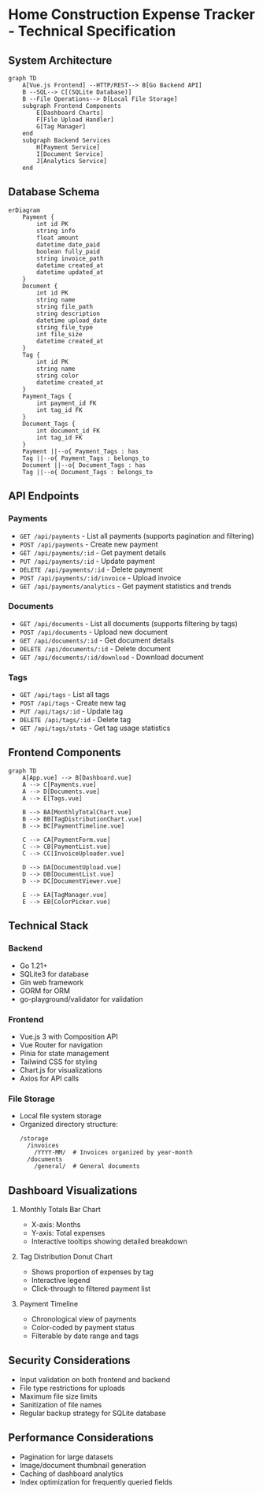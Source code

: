 # Home Construction Expense Tracker - Technical Specification

## System Architecture

```mermaid
graph TD
    A[Vue.js Frontend] --HTTP/REST--> B[Go Backend API]
    B --SQL--> C[(SQLite Database)]
    B --File Operations--> D[Local File Storage]
    subgraph Frontend Components
        E[Dashboard Charts]
        F[File Upload Handler]
        G[Tag Manager]
    end
    subgraph Backend Services
        H[Payment Service]
        I[Document Service]
        J[Analytics Service]
    end
```

## Database Schema

```mermaid
erDiagram
    Payment {
        int id PK
        string info
        float amount
        datetime date_paid
        boolean fully_paid
        string invoice_path
        datetime created_at
        datetime updated_at
    }
    Document {
        int id PK
        string name
        string file_path
        string description
        datetime upload_date
        string file_type
        int file_size
        datetime created_at
    }
    Tag {
        int id PK
        string name
        string color
        datetime created_at
    }
    Payment_Tags {
        int payment_id FK
        int tag_id FK
    }
    Document_Tags {
        int document_id FK
        int tag_id FK
    }
    Payment ||--o{ Payment_Tags : has
    Tag ||--o{ Payment_Tags : belongs_to
    Document ||--o{ Document_Tags : has
    Tag ||--o{ Document_Tags : belongs_to
```

## API Endpoints

### Payments

- `GET /api/payments` - List all payments (supports pagination and filtering)
- `POST /api/payments` - Create new payment
- `GET /api/payments/:id` - Get payment details
- `PUT /api/payments/:id` - Update payment
- `DELETE /api/payments/:id` - Delete payment
- `POST /api/payments/:id/invoice` - Upload invoice
- `GET /api/payments/analytics` - Get payment statistics and trends

### Documents

- `GET /api/documents` - List all documents (supports filtering by tags)
- `POST /api/documents` - Upload new document
- `GET /api/documents/:id` - Get document details
- `DELETE /api/documents/:id` - Delete document
- `GET /api/documents/:id/download` - Download document

### Tags

- `GET /api/tags` - List all tags
- `POST /api/tags` - Create new tag
- `PUT /api/tags/:id` - Update tag
- `DELETE /api/tags/:id` - Delete tag
- `GET /api/tags/stats` - Get tag usage statistics

## Frontend Components

```mermaid
graph TD
    A[App.vue] --> B[Dashboard.vue]
    A --> C[Payments.vue]
    A --> D[Documents.vue]
    A --> E[Tags.vue]

    B --> BA[MonthlyTotalChart.vue]
    B --> BB[TagDistributionChart.vue]
    B --> BC[PaymentTimeline.vue]

    C --> CA[PaymentForm.vue]
    C --> CB[PaymentList.vue]
    C --> CC[InvoiceUploader.vue]

    D --> DA[DocumentUpload.vue]
    D --> DB[DocumentList.vue]
    D --> DC[DocumentViewer.vue]

    E --> EA[TagManager.vue]
    E --> EB[ColorPicker.vue]
```

## Technical Stack

### Backend

- Go 1.21+
- SQLite3 for database
- Gin web framework
- GORM for ORM
- go-playground/validator for validation

### Frontend

- Vue.js 3 with Composition API
- Vue Router for navigation
- Pinia for state management
- Tailwind CSS for styling
- Chart.js for visualizations
- Axios for API calls

### File Storage

- Local file system storage
- Organized directory structure:
  ```
  /storage
    /invoices
      /YYYY-MM/  # Invoices organized by year-month
    /documents
      /general/  # General documents
  ```

## Dashboard Visualizations

1. Monthly Totals Bar Chart

   - X-axis: Months
   - Y-axis: Total expenses
   - Interactive tooltips showing detailed breakdown

2. Tag Distribution Donut Chart

   - Shows proportion of expenses by tag
   - Interactive legend
   - Click-through to filtered payment list

3. Payment Timeline
   - Chronological view of payments
   - Color-coded by payment status
   - Filterable by date range and tags

## Security Considerations

- Input validation on both frontend and backend
- File type restrictions for uploads
- Maximum file size limits
- Sanitization of file names
- Regular backup strategy for SQLite database

## Performance Considerations

- Pagination for large datasets
- Image/document thumbnail generation
- Caching of dashboard analytics
- Index optimization for frequently queried fields
